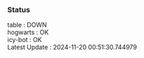 ### Status


table : DOWN  
hogwarts : OK  
icy-bot : OK  
Latest Update : 2024-11-20 00:51:30.744979
